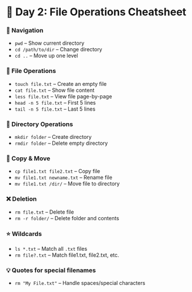 # 📄 Day 2: File Operations Cheatsheet

### 📁 Navigation
- `pwd` – Show current directory
- `cd /path/to/dir` – Change directory
- `cd ..` – Move up one level

### 📄 File Operations
- `touch file.txt` – Create an empty file
- `cat file.txt` – Show file content
- `less file.txt` – View file page-by-page
- `head -n 5 file.txt` – First 5 lines
- `tail -n 5 file.txt` – Last 5 lines

### 📂 Directory Operations
- `mkdir folder` – Create directory
- `rmdir folder` – Delete empty directory

### 🔄 Copy & Move
- `cp file1.txt file2.txt` – Copy file
- `mv file1.txt newname.txt` – Rename file
- `mv file1.txt /dir/` – Move file to directory

### ❌ Deletion
- `rm file.txt` – Delete file
- `rm -r folder/` – Delete folder and contents

### ⭐ Wildcards
- `ls *.txt` – Match all `.txt` files
- `rm file?.txt` – Match file1.txt, file2.txt, etc.

### 💡 Quotes for special filenames
- `rm "My File.txt"` – Handle spaces/special characters

